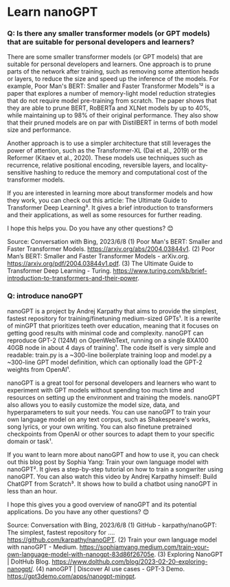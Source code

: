 # Learn nanoGPT

### Q: Is there any smaller transformer models (or GPT models) that are suitable for personal developers and learners?

There are some smaller transformer models (or GPT models) that are suitable for personal developers and learners. One approach is to prune parts of the network after training, such as removing some attention heads or layers, to reduce the size and speed up the inference of the models. For example, Poor Man's BERT: Smaller and Faster Transformer Models¹² is a paper that explores a number of memory-light model reduction strategies that do not require model pre-training from scratch. The paper shows that they are able to prune BERT, RoBERTa and XLNet models by up to 40%, while maintaining up to 98% of their original performance. They also show that their pruned models are on par with DistilBERT in terms of both model size and performance.

Another approach is to use a simpler architecture that still leverages the power of attention, such as the Transformer-XL (Dai et al., 2019) or the Reformer (Kitaev et al., 2020). These models use techniques such as recurrence, relative positional encoding, reversible layers, and locality-sensitive hashing to reduce the memory and computational cost of the transformer models.

If you are interested in learning more about transformer models and how they work, you can check out this article: The Ultimate Guide to Transformer Deep Learning³. It gives a brief introduction to transformers and their applications, as well as some resources for further reading.

I hope this helps you. Do you have any other questions? 😊

Source: Conversation with Bing, 2023/6/8
(1) Poor Man's BERT: Smaller and Faster Transformer Models. https://arxiv.org/abs/2004.03844v1.
(2) Poor Man’s BERT: Smaller and Faster Transformer Models - arXiv.org. https://arxiv.org/pdf/2004.03844v1.pdf.
(3) The Ultimate Guide to Transformer Deep Learning - Turing. https://www.turing.com/kb/brief-introduction-to-transformers-and-their-power.

### Q: introduce nanoGPT

nanoGPT is a project by Andrej Karpathy that aims to provide the simplest, fastest repository for training/finetuning medium-sized GPTs¹. It is a rewrite of minGPT that prioritizes teeth over education, meaning that it focuses on getting good results with minimal code and complexity. nanoGPT can reproduce GPT-2 (124M) on OpenWebText, running on a single 8XA100 40GB node in about 4 days of training¹. The code itself is very simple and readable: train.py is a ~300-line boilerplate training loop and model.py a ~300-line GPT model definition, which can optionally load the GPT-2 weights from OpenAI¹.

nanoGPT is a great tool for personal developers and learners who want to experiment with GPT models without spending too much time and resources on setting up the environment and training the models. nanoGPT also allows you to easily customize the model size, data, and hyperparameters to suit your needs. You can use nanoGPT to train your own language model on any text corpus, such as Shakespeare's works, song lyrics, or your own writing. You can also finetune pretrained checkpoints from OpenAI or other sources to adapt them to your specific domain or task¹.

If you want to learn more about nanoGPT and how to use it, you can check out this blog post by Sophia Yang: Train your own language model with nanoGPT². It gives a step-by-step tutorial on how to train a songwriter using nanoGPT. You can also watch this video by Andrej Karpathy himself: Build ChatGPT from Scratch³. It shows how to build a chatbot using nanoGPT in less than an hour.

I hope this gives you a good overview of nanoGPT and its potential applications. Do you have any other questions? 😊

Source: Conversation with Bing, 2023/6/8
(1) GitHub - karpathy/nanoGPT: The simplest, fastest repository for .... https://github.com/karpathy/nanoGPT.
(2) Train your own language model with nanoGPT - Medium. https://sophiamyang.medium.com/train-your-own-language-model-with-nanogpt-83d86f26705e.
(3) Exploring NanoGPT | DoltHub Blog. https://www.dolthub.com/blog/2023-02-20-exploring-nanogpt/.
(4) nanoGPT | Discover AI use cases - GPT-3 Demo. https://gpt3demo.com/apps/nanogpt-mingpt.